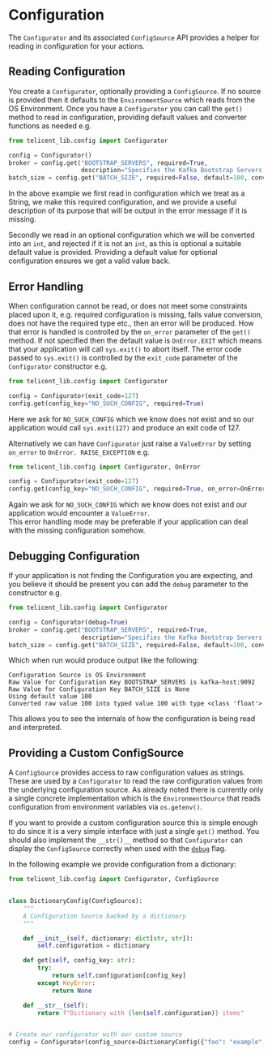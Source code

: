 # Configuration

The `Configurator` and its associated `ConfigSource` API provides a helper for reading in configuration for your
actions.

## Reading Configuration

You create a `Configurator`, optionally providing a `ConfigSource`. If no source is provided then it defaults to
the `EnvironmentSource` which reads from the OS Environment. Once you have a `Configurator` you can call the `get()`
method to read in configuration, providing default values and converter functions as needed e.g.

```python
from telicent_lib.config import Configurator

config = Configurator()
broker = config.get("BOOTSTRAP_SERVERS", required=True,
                    description="Specifies the Kafka Bootstrap Servers to connect to.")
batch_size = config.get("BATCH_SIZE", required=False, default=100, converter=int, required_type=int)
```

In the above example we first read in configuration which we treat as a String, we make this required configuration, and
we provide a useful description of its purpose that will be output in the error message if it is missing.

Secondly we read in an optional configuration which we will be converted into an `int`, and rejected if it is not an
`int`, as this is optional a suitable default value is provided. Providing a default value for optional configuration
ensures we get a valid value back.

## Error Handling

When configuration cannot be read, or does not meet some constraints placed upon it, e.g. required configuration is
missing, fails value conversion, does not have the required type etc., then an error will be produced. How that error is
handled is controlled by the `on_error` parameter of the `get()` method. If not specified then the default value is
`OnError.EXIT` which means that your application will call `sys.exit()` to abort itself.  The error code passed to 
`sys.exit()` is controlled by the `exit_code` parameter of the `Configurator` constructor e.g.

```python
from telicent_lib.config import Configurator

config = Configurator(exit_code=127)
config.get(config_key="NO_SUCH_CONFIG", required=True)
```

Here we ask for `NO_SUCH_CONFIG` which we know does not exist and so our application would call `sys.exit(127)` and 
produce an exit code of 127.

Alternatively we can have `Configurator` just raise a `ValueError` by setting `on_error` to `OnError.
RAISE_EXCEPTION` e.g.

```python
from telicent_lib.config import Configurator, OnError

config = Configurator(exit_code=127)
config.get(config_key="NO_SUCH_CONFIG", required=True, on_error=OnError.RAISE_EXCEPTION)
```

Again we ask for `NO_SUCH_CONFIG` which we know does not exist and our application would encounter a `ValueError`.  
This error handling mode may be preferable if your application can deal with the missing configuration somehow.

## Debugging Configuration

If your application is not finding the Configuration you are expecting, and you believe it should be present you can add
the `debug` parameter to the constructor e.g.

```python
from telicent_lib.config import Configurator

config = Configurator(debug=True)
broker = config.get("BOOTSTRAP_SERVERS", required=True,
                    description="Specifies the Kafka Bootstrap Servers to connect to.")
batch_size = config.get("BATCH_SIZE", required=False, default=100, converter=int, required_type=int)
```

Which when run would produce output like the following:

```
Configuration Source is OS Environment
Raw Value for Configuration Key BOOTSTRAP_SERVERS is kafka-host:9092
Raw Value for Configuration Key BATCH_SIZE is None
Using default value 100
Converted raw value 100 into typed value 100 with type <class 'float'>
```

This allows you to see the internals of how the configuration is being read and interpreted.

## Providing a Custom ConfigSource

A `ConfigSource` provides access to raw configuration values as strings. These are used by a `Configurator` to read the
raw configuration values from the underlying configuration source. As already noted there is currently only a single
concrete implementation which is the `EnvironmentSource` that reads configuration from environment variables
via `os.getenv()`.

If you want to provide a custom configuration source this is simple enough to do since it is a very simple interface
with just a single `get()` method. You should also implement the `__str()__` method so that `Configurator` can display
the `ConfigSource` correctly when used with the [`debug`](#debugging-configuration) flag.

In the following example we provide configuration from a dictionary:

```python
from telicent_lib.config import Configurator, ConfigSource


class DictionaryConfig(ConfigSource):
    """
    A Configuration Source backed by a dictionary
    """

    def __init__(self, dictionary: dict[str, str]):
        self.configuration = dictionary

    def get(self, config_key: str):
        try:
            return self.configuration[config_key]
        except KeyError:
            return None

    def __str__(self):
        return f"Dictionary with {len(self.configuration)} items"


# Create our configurator with our custom source
config = Configurator(config_source=DictionaryConfig({"foo": "example", "batch_size": "10000"}))
```
